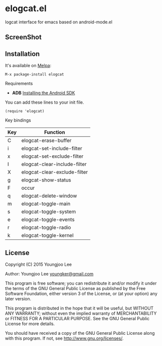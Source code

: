 # elogcat.el

logcat interface for emacs based on android-mode.el

## ScreenShot


## Installation

It's available on [Melpa](https://melpa.org/):

    M-x package-install elogcat

Requirements

- **ADB**
[Installing the Android SDK](https://developer.android.com/sdk/installing/)

You can add these lines to your init file.

```elisp
(require 'elogcat)
```


Key bindings

Key | Function
--- | --------
 C | elogcat-erase-buffer
 i | elogcat-set-include-filter
 x | elogcat-set-exclude-filter
 I | elogcat-clear-include-filter
 X | elogcat-clear-exclude-filter
 g | elogcat-show-status
 F | occur
 q | elogcat-delete-window
 m | elogcat-toggle-main
 s | elogcat-toggle-system
 e | elogcat-toggle-events
 r | elogcat-toggle-radio
 k | elogcat-toggle-kernel

## License

Copyright (C) 2015 Youngjoo Lee

Author: Youngjoo Lee <youngker@gmail.com>

This program is free software; you can redistribute it and/or modify
it under the terms of the GNU General Public License as published by
the Free Software Foundation, either version 3 of the License, or
(at your option) any later version.

This program is distributed in the hope that it will be useful,
but WITHOUT ANY WARRANTY; without even the implied warranty of
MERCHANTABILITY or FITNESS FOR A PARTICULAR PURPOSE.  See the
GNU General Public License for more details.

You should have received a copy of the GNU General Public License
along with this program.  If not, see <http://www.gnu.org/licenses/>.
